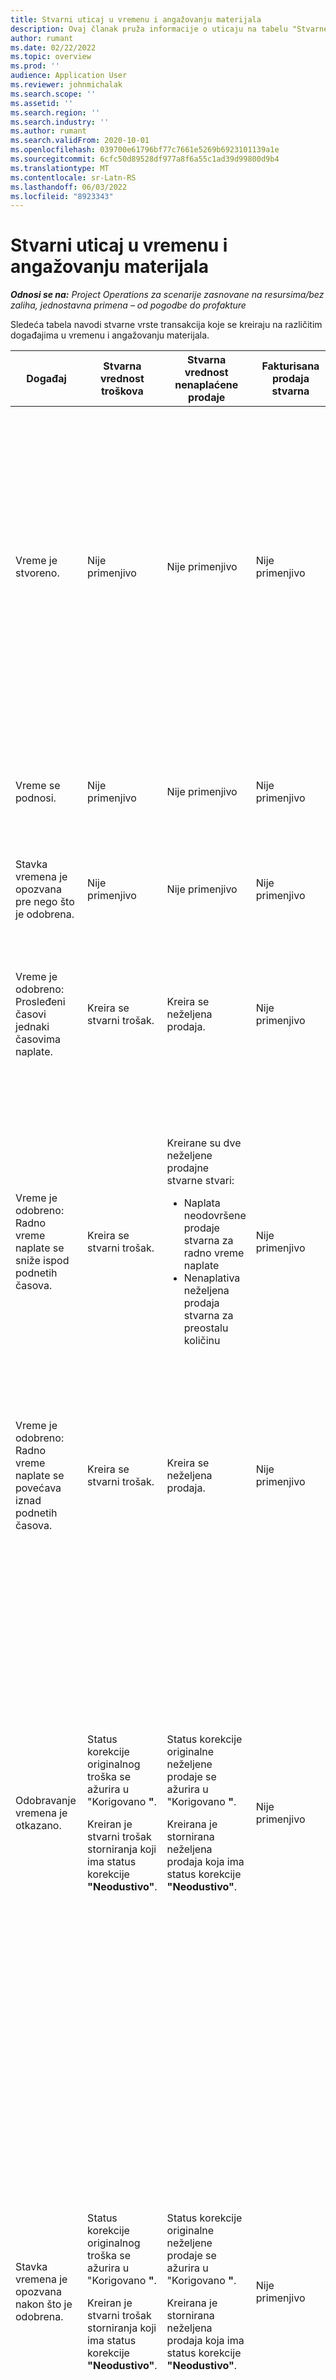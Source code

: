 ```yaml
---
title: Stvarni uticaj u vremenu i angažovanju materijala
description: Ovaj članak pruža informacije o uticaju na tabelu "Stvarne stvari" na različite događaje tokom životnog ciklusa angažovanja vremena i materijala u korporaciji Microsoft Dynamics 365 Project Operations.
author: rumant
ms.date: 02/22/2022
ms.topic: overview
ms.prod: ''
audience: Application User
ms.reviewer: johnmichalak
ms.search.scope: ''
ms.assetid: ''
ms.search.region: ''
ms.search.industry: ''
ms.author: rumant
ms.search.validFrom: 2020-10-01
ms.openlocfilehash: 039700e61796bf77c7661e5269b6923101139a1e
ms.sourcegitcommit: 6cfc50d89528df977a8f6a55c1ad39d99800d9b4
ms.translationtype: MT
ms.contentlocale: sr-Latn-RS
ms.lasthandoff: 06/03/2022
ms.locfileid: "8923343"
---
```

# <a name="actuals-impact-in-a-time-and-materials-engagement"></a>Stvarni uticaj u vremenu i angažovanju materijala

_**Odnosi se na:** Project Operations za scenarije zasnovane na resursima/bez zaliha, jednostavna primena – od pogodbe do profakture_

Sledeća tabela navodi stvarne vrste transakcija koje se kreiraju na različitim događajima u vremenu i angažovanju materijala.

| Događaj | Stvarna vrednost troškova | Stvarna vrednost nenaplaćene prodaje | Fakturisana prodaja stvarna | Primer |
|---|---|---|---|---|
| Vreme je stvoreno. | Nije primenjivo | Nije primenjivo | Nije primenjivo | <p>Bob Kozak, iz američke organizacione jedinice Fabrikam koja ima stopu troškova od 100 američkih dolara (100 USD) na sat, radi na projektu koji nosi ime "Instalacija naoružanja na Adatumu". Za ovaj projekat, njegova ugovorna stopa računa je USD 200 na sat. Evo uzorka vremena od Boba Kozaka:</p><p>Bob Kozack, 8 sati</p> |
| Vreme se podnosi. | Nije primenjivo | Nije primenjivo | Nije primenjivo | Za stavku vremena se kreiraju red naloga troška i Nalozi neželjenih prodaja. Podrazumevana cena i cena troška se unose u stavku naloga. |
| Stavka vremena je opozvana pre nego što je odobrena. | Nije primenjivo | Nije primenjivo | Nije primenjivo | |
| Vreme je odobreno: Prosleđeni časovi jednaki časovima naplate. | Kreira se stvarni trošak. | Kreira se neželjena prodaja. | Nije primenjivo | <p>Nove stvarne stvari koje su kreirane:</p><ul><li>**Trošak aktuelan:** Bob Kozak, 8 hr, USD 800</li><li>**Neželjena prodaja stvarna:** Bob Kozack, 8 hr, USD 1,600</li></ul> |
| Vreme je odobreno: Radno vreme naplate se sniže ispod podnetih časova. | Kreira se stvarni trošak. | <p>Kreirane su dve neželjene prodajne stvarne stvari:</p><ul><li>Naplata neodovršene prodaje stvarna za radno vreme naplate</li><li>Nenaplativa neželjena prodaja stvarna za preostalu količinu</li></ul> | Nije primenjivo | <p>Nove stvarne stvari koje su kreirane:</p><ul><li>**Trošak aktuelan:** Bob Kozak, 8 hr, USD 800</li><li>**Neželjena prodaja stvarna:** Bob Kozack, 6 hr, USD 1,200, *Chargeable*</li><li>**Unbilled sales actual:** Bob Kozack, 2 hr, USD 400, *Non-Chargeable*</li></ul> |
| Vreme je odobreno: Radno vreme naplate se povećava iznad podnetih časova. | Kreira se stvarni trošak. | Kreira se neželjena prodaja. | Nije primenjivo | <p>Nove stvarne stvari koje su kreirane:</p><ul><li>**Trošak aktuelan:** Bob Kozak, 8 hr, USD 800</li><li>**Neželjena prodaja stvarna:** Bob Kozack, 10 hr, USD 2,000</li></ul> |
| Odobravanje vremena je otkazano. | <p>Status korekcije originalnog troška se ažurira u "Korigovano **"**.</p><p>Kreiran je stvarni trošak storniranja koji ima status korekcije **"Neodustivo"**.</p> | <p>Status korekcije originalne neželjene prodaje se ažurira u "Korigovano **"**.</p><p>Kreirana je stornirana neželjena prodaja koja ima status korekcije **"Neodustivo"**.</p> | Nije primenjivo | <p>Postojeće stvarne stvari koje se ažuriraju:</p><ul><li>**Trošak aktuelan:** Bob Kozack, 8 hr, USD 800, *Korigovano*</li><li>**Unbilled sales actual:** Bob Kozack, 8 hr, USD 1,600, *Adjusted*</li></ul><p>Nove stvarne stvari koje su kreirane da bi se preokrenuo prethodni finansijski uticaj:</p><ul><li>**Trošak aktuelan:** Bob Kozack, (8 hr), (USD 800), *Neuništiv*</li><li>**Neželjena prodaja stvarna:** Bob Kozack, (8 hr), (1.600 USD), *Neuništiv*</li></ul> |
| Stavka vremena je opozvana nakon što je odobrena. | <p>Status korekcije originalnog troška se ažurira u "Korigovano **"**.</p><p>Kreiran je stvarni trošak storniranja koji ima status korekcije **"Neodustivo"**.</p> | <p>Status korekcije originalne neželjene prodaje se ažurira u "Korigovano **"**.</p><p>Kreirana je stornirana neželjena prodaja koja ima status korekcije **"Neodustivo"**.</p> | Nije primenjivo | <p>Postojeće stvarne stvari koje se ažuriraju:</p><ul><li>**Trošak aktuelan:** Bob Kozack, 8 hr, USD 800, *Korigovano*</li><li>**Unbilled sales actual:** Bob Kozack, 8 hr, USD 1,600, *Adjusted*</li></ul><p>Nove stvarne stvari koje su kreirane da bi se preokrenuo prethodni finansijski uticaj:</p><ul><li>**Trošak aktuelan:** Bob Kozack, (8 hr), (USD 800), *Neuništiv*</li><li>**Neželjena prodaja stvarna:** Bob Kozack, (8 hr), (1.600 USD), *Neuništiv*</li></ul> |
| Ugovor je potvrđen. | <p>Status korekcije starih stvarnih troškova se ažurira u "Korigovano **"**.</p><p>Kreiraju se stvarni troškovi storniranja koji imaju status korekcije **"Neodustivo"**.</p><p>Novi troškovi se kreiraju nakon ponovnog revalorizacije ugovornih pravila.</p> | <p>Status korekcije starih neželjenih stvarnih prodaja se ažurira u "Korigovano **"**.</p><p>Kreiraju se neželjene rezultate prodaje koji imaju status korekcije **"Neodustivo"**.</p><p>Nakon ponovnog preispitivanja ugovornih pravila kreiraju se nove neželjene prodajne stvarne vrednosti.</p> | Nije primenjivo | <p>Postojeće stvarne stvari koje se ažuriraju:</p><ul><li>**Trošak aktuelan:** Bob Kozack, 8 hr, USD 800, *Korigovano*</li><li>**Unbilled sales actual:** Bob Kozack, 8 hr, USD 1,600, *Adjusted*</li></ul><p>Nove stvarne stvari koje su kreirane da bi se preokrenuo prethodni finansijski uticaj:</p><ul><li>**Trošak aktuelan:** Bob Kozack, (8 hr), (USD 800), *Neuništiv*</li><li>**Neželjena prodaja stvarna:** Bob Kozack, (8 hr), (1.600 USD), *Neuništiv*</li></ul><p>Nove stvarne stvari koje su kreirane za revalorizovani finansijski uticaj:</p><ul><li>**Trošak aktuelan:** Bob Kozak, 8 hr, USD 800</li><li>**Neželjena prodaja stvarna:** Bob Kozack, 8 hr, USD 1,600</li></ul> |
| Faktura je kreirana. | Nije primenjivo | Nije primenjivo | Nije primenjivo | |
| Faktura je potvrđena. Nema promene količine u detaljima reda fakture iz količine u nepropisnom stvarnom prodajnom programu. | Nije primenjivo | <p>Status fakture stare neželjene prodaje se ažurira.</p><p>Kreiraju se neželjene rezultate prodaje koji imaju status korekcije **"Neodustivo"**. | Kreira se fakturisana prodaja stvarna. | <p>Postojeći stvarni koji ostaje nepromenjen:</p><ul><li>**Trošak aktuelan:** Bob Kozak, 8 hr, USD 800</li></ul><p>Postojeći stvarni koji se ažurira:</p><ul><li>**Unbilled sales actual:** Bob Kozack, 8 hr, USD 1,600, *Customer Invoice Posted*</li></ul>Nova stvarna koja je kreirana da bi se stornio finansijski rad koji je u toku (PUT):</p><ul><li>**Neželjena prodaja stvarna:** Bob Kozack, (8 hr), (1.600 USD)</li></ul><p>Nova stvarna koja je kreirana za zapisivanje naloženih vrednosti prodaje:</p><ul><li>**Prodaja na naplati aktuelno:** Bob Kozak, 8 hr, USD 1,600</li></ul> |
| Faktura je potvrđena nakon što se količina u detaljima reda fakture smanji iz količine u stvarnoj neželjenoj prodaji. | Nije primenjivo | <p>Status korekcije originalnih neželjenih stvarnih prodaja se ažurira u "Korigovano **"**.</p><p>Storniranje neželjenih stvarnih prodaja se kreira za originalne neželjene stvarne prodaje. Imaju status prilagođavanja **neodustivog**.</p><p>Kreirane su dve nove neželjene prodajne stvarne stvari:</p><ul><li>Naplata neodovršene prodaje stvarna za radno vreme naplate</li><li>Nenaplativa neželjena prodaja stvarna za preostalu količinu</li></ul><p>Storniranje neželjenih rezultata prodaje se kreira za dve nove neželjene stvarne prodaje.</p> | <p>Kreiraju se dve fakturisane prodaje:</p><ul><li>Prodaja fakturisana na naplatu stvarna za časove naplate</li><li>Prodaja koja se ne naplaćuje stvarna za preostalu količinu</li></ul> | <p>Postojeći stvarni koji ostaje nepromenjen:</p><ul><li>**Trošak aktuelan:** Bob Kozak, 8 hr, USD 800</li></ul><p>Postojeći stvarni koji se ažurira:</p><ul><li>**Unbilled sales actual:** Bob Kozack, 8 hr, USD 1,600, *Adjusted*</li></ul><p>Nova stvarna koja je kreirana da bi se stornirati prethodni finansijski PUT:</p><ul><li>**Neželjena prodaja stvarna:** Bob Kozack, (8 hr), (1.600 USD), *Neuništiv*</li></ul><p>Nove stvarne stvari koje su kreirane za zapisivanje ažuriranih PUT za prodaju:</p><ul><li>**Neželjena prodaja stvarna:** Bob Kozack, 6 hr, USD 1,200, *Chargeable*</li><li>**Unbilled sales actual:** Bob Kozack, 2 hr, USD 400, *Non-Chargeable*</li></ul><p>Nove stvarne stvari koje su kreirane da bi se stornirati ažurirani PUT za prodaju:</p><ul><li>**Unbilled sales actual:** Bob Kozack, (6 hr), (USD 1,200), *Chargeable*</li><li>**Neželjena prodaja stvarna:** Bob Kozack, (2 hr), (USD 400), *Neplanjiv*</li></ul><p>Nove stvarne stvari koje su kreirane za zapisivanje fakturisanih vrednosti prodaje:</p><ul><li>**Prodaja na naplati aktuelno:** Bob Kozack, 6 hr, USD 1,200, *Chargeable*</li><li>**Prodaja naplaćiva aktuelno:** Bob Kozack, 2 hr, USD 400, *Ne naplaćuje se*</li></ul> |
| Faktura je potvrđena nakon povećanja količine u detaljima reda fakture iz količine u stvarnoj neželjenoj prodaji. | Nije primenjivo | <p>Status korekcije originalnih neželjenih stvarnih prodaja se ažurira u "Korigovano **"**.</p><p>Storniranje neželjenih stvarnih prodaja se kreira za originalne neželjene stvarne prodaje. Imaju status prilagođavanja **neodustivog**.</p><p>Za novu količinu kreiraju se nove neželjene prodajne stvarne količine.</p><p>Storniranje neželjenih rezultata prodaje se kreira za nove neželjene stvarne prodaje.</p> | Za novu količinu se kreiraju fakturisane prodajne stvarne količine. | <p>Postojeći stvarni koji ostaje nepromenjen:</p><ul><li>**Trošak aktuelan:** Bob Kozak, 8 hr, USD 800</li></ul><p>Postojeći stvarni koji se ažurira:</p><ul><li>**Unbilled sales actual:** Bob Kozack, 8 hr, USD 1,600, *Adjusted*</li></ul><p>Nova stvarna koja je kreirana da bi se stornirati prethodni finansijski PUT:</p><ul><li>**Neželjena prodaja stvarna:** Bob Kozack, (8 hr), (1.600 USD), *Neuništiv*</li></ul><p>Nova stvarna koja je kreirana za zapisivanje ažuriranih PUT za prodaju:</p><ul><li>**Unbilled sales actual:** Bob Kozack, 10 hr, USD 2,000, *Chargeable*</li></ul><p>Nova stvarna koja je kreirana da bi se stornirati ažurirani PUT za prodaju:</p><ul><li>**Unbilled sales actual:** Bob Kozack, (10 hr), (USD 2,000), *Chargeable*, *Unadjustable*</li></ul><p>Nova stvarna koja je kreirana za zapisivanje naloženih vrednosti prodaje:</p><ul><li>**Prodaja na naplati stvarna:** Bob Kozack, 10 hr, USD 2,000, *Naplata*</li></ul> |
| Faktura se ispravlja da bi se smanjila količina ili cena za naplatu. | Nije primenjivo | <p>Kreirane su dve neželjene prodajne stvarne stvari:</p><ul><li>Naplata neizvršene prodaje stvarna za količinu u korektivnoj fakturi</li><li>Neodeljena prodaja koja se naplaćuje stvarna za preostalu količinu</li></ul><p>Storniranje neželjenih rezultata prodaje se kreira za dve nove neželjene stvarne prodaje.</p> | <p>Kreiraju se aktueli fakturisane prodaje.</p><p>Za novu količinu se kreiraju nove fakturisane prodajne stvarne količine. | <p>Postojeće stvarne stvari koje ostaju nepromenjene:</p><ul><li>**Trošak aktuelan:** Bob Kozak, 8 hr, USD 800</li><li>**Unbilled sales actual:** Bob Kozack, 8 hr, USD 1,600, *Customer Invoice Posted*</li><li>**Neželjena prodaja stvarna:** Bob Kozack, (8 hr), (1.600 USD)</li></ul><p>Postojeći stvarni koji se ažurira:</p><ul><li>**Prodaja na naplati stvarna:** Bob Kozack, (8 hr), (1.600 USD) *Korigovano*</li></ul><p>Nova stvarna koja je kreirana da bi se stornlele prethodne fakturisane vrednosti prodaje:</p><ul><li>**Prodaja na naplati stvarna:** Bob Kozack, (8 hr), (USD 1.600) *Neodustiv*</li></ul><p>Nove stvarne stvari koje su kreirane za zapisivanje ispravljenih PUT za prodaju:</p><ul><li>**Unbilled sales actual:** Bob Kozack, 6 hr, USD 1,200, *Chargeable*, *Customer invoice posted*</li><li>**Neželjena prodaja stvarna:** Bob Kozack, 2 hr, USD 400, *Chargeable*</li></ul><p>Nova stvarna koja je kreirana da bi se stornirati ispravljeni PUT prodaje:</p><ul><li>**Unbilled sales actual:** Bob Kozack, (6 hr), (USD 1,200), *Chargeable*, *Unadjustable*</li></ul><p>Nova stvarna koja je kreirana za zapisivanje ispravljenih fakturisanih vrednosti prodaje:</p><ul><li>**Prodaja na naplati aktuelno:** Bob Kozack, 6 hr, USD 1,200, *Chargeable*</li></ul> |
| Faktura se ispravlja da bi se povećala količina ili cena za naplatu. | Nije primenjivo | <p>Nove neželjene aktue prodaje se kreiraju za novu količinu.</p> <p>Storniranje neželjenih rezultata prodaje se kreira za nove neželjene stvarne prodaje.</p> | <p>Kreiraju se aktueli fakturisane prodaje.</p>Za novu količinu se kreiraju nove fakturisane prodajne stvarne količine.</p> | <p>Postojeće stvarne stvari koje ostaju nepromenjene:</p><ul><li>**Trošak aktuelan:** Bob Kozak, 8 hr, USD 800</li><li>**Unbilled sales actual:** Bob Kozack, 8 hr, USD 1,600, *Customer Invoice Posted*</li><li>**Neželjena prodaja stvarna:** Bob Kozack, (8 hr), (1.600 USD)</li></ul><p>Postojeći stvarni koji se ažurira:</p><ul><li>**Prodaja na naplati stvarna:** Bob Kozack, (8 hr), (1.600 USD) *Korigovano*</li></ul><p>Nova stvarna koja je kreirana da bi se stornlele prethodne fakturisane vrednosti prodaje:</p><ul><li>**Prodaja na naplati stvarna:** Bob Kozack, (8 hr), (USD 1.600) *Neodustiv*</li></ul><p>Nova stvarna koja je kreirana za zapisivanje ispravljenih PUT za prodaju:</p><ul><li>**Unbilled sales actual:** Bob Kozack, 10 hr, USD 2,000, *Chargeable*, *Customer invoice posted*</li></ul><p>Nova stvarna koja je kreirana da bi se stornirati ispravljeni PUT prodaje:</p><ul><li>**Unbilled sales actual:** Bob Kozack, (10 hr), (USD 2,000), *Chargeable*</li></ul><p>Nova stvarna koja je kreirana za zapisivanje ispravljenih fakturisanih vrednosti prodaje:</p><ul><li>**Prodaja na naplati stvarna:** Bob Kozack, 10 hr, USD 2,000, *Naplata*</li></ul> |

[!INCLUDE[footer-include](../includes/footer-banner.md)]
